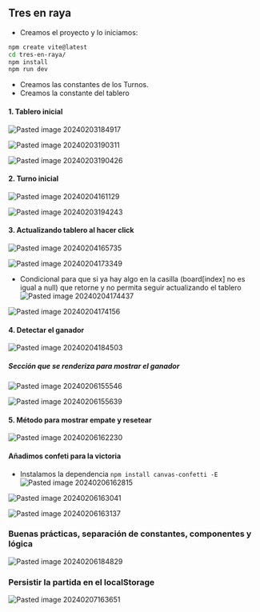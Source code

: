 ## Tres en raya
- Creamos el proyecto y lo iniciamos:
```bash
npm create vite@latest
cd tres-en-raya/
npm install
npm run dev
```

- Creamos las constantes de los Turnos.
- Creamos la constante del tablero

#### 1. Tablero inicial
![Pasted image 20240203184917](https://github.com/Mileccc/tres-en-raya/assets/121825748/c361228e-53af-4b69-8a90-99db00ecee73)

![Pasted image 20240203190311](https://github.com/Mileccc/tres-en-raya/assets/121825748/307e61d8-415c-4b71-86ab-3890e45b6e85)

![Pasted image 20240203190426](https://github.com/Mileccc/tres-en-raya/assets/121825748/aabf7b4e-e873-4e77-959e-de3878851b72)


#### 2. Turno inicial

![Pasted image 20240204161129](https://github.com/Mileccc/tres-en-raya/assets/121825748/1772dad7-dd6a-416e-aaa3-0ff7ba68bc16)

![Pasted image 20240203194243](https://github.com/Mileccc/tres-en-raya/assets/121825748/d046d960-6c58-43b7-9dad-6c09574ecb4b)

#### 3. Actualizando tablero al hacer click
![Pasted image 20240204165735](https://github.com/Mileccc/tres-en-raya/assets/121825748/c7ebeff2-6750-45d6-bd5c-f5a1a32b3fd0)

![Pasted image 20240204173349](https://github.com/Mileccc/tres-en-raya/assets/121825748/c2921a66-eb06-4b54-a98a-261ee45317ab)


- Condicional para que si ya hay algo en la casilla (board\[index] no es igual a null) que retorne y no permita seguir actualizando el tablero
![Pasted image 20240204174437](https://github.com/Mileccc/tres-en-raya/assets/121825748/d2f814c1-2bcd-48cf-b265-3132e6762375)

![Pasted image 20240204174156](https://github.com/Mileccc/tres-en-raya/assets/121825748/419b8dea-1c8a-47e1-8f46-996c19249d5c)


#### 4. Detectar el ganador

![Pasted image 20240204184503](https://github.com/Mileccc/tres-en-raya/assets/121825748/7964dfe0-f282-494e-bdf5-d807e38cd585)


##### Sección que se renderiza para mostrar el ganador

![Pasted image 20240206155546](https://github.com/Mileccc/tres-en-raya/assets/121825748/2a91ab60-a1af-42a9-845f-d5f95c2487ef)

![Pasted image 20240206155639](https://github.com/Mileccc/tres-en-raya/assets/121825748/0365d6dc-3045-4695-81cb-15c7a32108ad)


#### 5. Método para mostrar empate y resetear

![Pasted image 20240206162230](https://github.com/Mileccc/tres-en-raya/assets/121825748/fa4e494a-7505-4061-91b3-3e28baa4bb41)


#### Añadimos confeti para la victoria
- Instalamos la dependencia ``npm install canvas-confetti -E``
![Pasted image 20240206162815](https://github.com/Mileccc/tres-en-raya/assets/121825748/d5e21793-7b81-41d2-8726-fc944c4ca1c7)

![Pasted image 20240206163041](https://github.com/Mileccc/tres-en-raya/assets/121825748/398a946d-751f-4297-91a7-87c0cf4d71a8)

![Pasted image 20240206163137](https://github.com/Mileccc/tres-en-raya/assets/121825748/c070ffa1-0766-4de4-bbcd-40d0f874ea7a)

### Buenas prácticas, separación de constantes, componentes y lógica

![Pasted image 20240206184829](https://github.com/Mileccc/tres-en-raya/assets/121825748/e7a028b7-b910-4b82-ad5a-de86966e6a41)

### Persistir la partida en el localStorage
![Pasted image 20240207163651](https://github.com/Mileccc/tres-en-raya/assets/121825748/acc367be-3dd9-4803-9641-0dca7b61c6d4)






